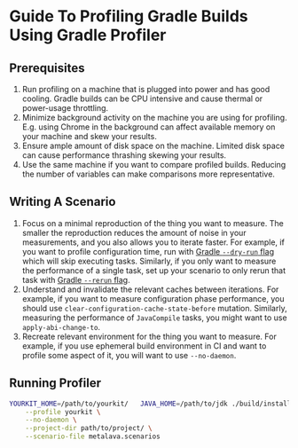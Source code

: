 # Guide To Profiling Gradle Builds Using Gradle Profiler

## Prerequisites

1. Run profiling on a machine that is plugged into power and has good cooling. Gradle builds can be CPU intensive and
cause thermal or power-usage throttling. 
2. Minimize background activity on the machine you are using for profiling. E.g. using Chrome in the background can
affect available memory on your machine and skew your results.
3. Ensure ample amount of disk space on the machine. Limited disk space can cause performance thrashing skewing your
results.
4. Use the same machine if you want to compare profiled builds. Reducing the number of variables can make comparisons
more representative.

## Writing A Scenario

1. Focus on a minimal reproduction of the thing you want to measure. The smaller the reproduction reduces the amount of
noise in your measurements, and you also allows you to iterate faster. For example, if you want to profile configuration
time, run with [Gradle `--dry-run` flag](https://docs.gradle.org/current/userguide/command_line_interface.html#sec:command_line_execution_options)
which will skip executing tasks. Similarly, if you only want to measure the performance of a single task, set up
your scenario to only rerun that task with [Gradle `--rerun` flag](https://docs.gradle.org/current/userguide/command_line_interface.html#sec:builtin_task_options).
2. Understand and invalidate the relevant caches between iterations. For example, if you want to measure configuration
phase performance, you should use `clear-configuration-cache-state-before` mutation. Similarly, measuring the
performance of `JavaCompile` tasks, you might want to use `apply-abi-change-to`.
3. Recreate relevant environment for the thing you want to measure. For example, if you use ephemeral build environment
in CI and want to profile some aspect of it, you will want to use `--no-daemon`.

## Running Profiler

```bash
YOURKIT_HOME=/path/to/yourkit/   JAVA_HOME=/path/to/jdk ./build/install/gradle-profiler/bin/gradle-profiler \
    --profile yourkit \
    --no-daemon \
    --project-dir path/to/project/ \
    --scenario-file metalava.scenarios
```
